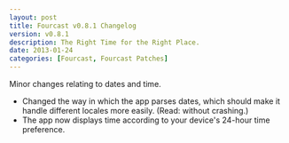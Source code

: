 ```yaml
---
layout: post
title: Fourcast v0.8.1 Changelog
version: v0.8.1
description: The Right Time for the Right Place.
date: 2013-01-24
categories: [Fourcast, Fourcast Patches]
---
```


Minor changes relating to dates and time.

* Changed the way in which the app parses dates, which should make it handle different locales more easily. (Read: without crashing.)
* The app now displays time according to your device's 24-hour time preference.</li>